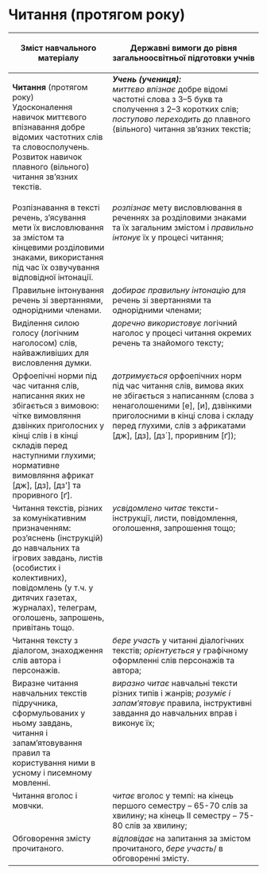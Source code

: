 # Читання (протягом року)
<table>
<thead>
  <tr>
    <th width="40%" align="center"><p>Зміст навчального матеріалу</p></td>
    <th width="60%" align="center"><p>Державні вимоги до рівня загальноосвітньої підготовки учнів</p></td>
  </tr>
</thead>
<tbody>
  <tr>
    <td width="40%" style="vertical-align:top !important;">
    <p><b>Читання</b> (протягом року)<br>
Удосконалення навичок миттєвого впізнавання добре відомих частотних слів та словосполучень.<br>
Розвиток навичок плавного (вільного) читання зв’язних текстів.<br></td>
    <td width="60%" style="vertical-align:top !important;">
<i><b>Учень (учениця):</b></i><br>
<i>миттєво впізнає</i> добре відомі частотні слова з 3–5 букв та сполучення з 2–3 коротких слів;<br>
<i>поступово переходить</i> до плавного (вільного) читання зв’язних текстів;<br></td>
  </tr>
  <tr>
    <td width="40%" style="vertical-align:top !important;">
Розпізнавання в тексті речень, з’ясування мети їх висловлювання за змістом та кінцевими розділовими знаками, використання під час їх озвучування відповідної інтонації.</td>
    <td width="60%" style="vertical-align:top !important;">
<i>розпізнає</i> мету висловлювання в реченнях за розділовими знаками та їх загальним змістом і <i>правильно інтонує</i> їх у процесі читання;</td>
  </tr>
  <tr>
    <td width="40%" style="vertical-align:top !important;">
Правильне інтонування речень зі звертаннями, однорідними членами.</td>
    <td width="60%" style="vertical-align:top !important;">
<i>добирає правильну інтонацію</i> для речень зі звертаннями та однорідними членами;</td>
  </tr>
  <tr>
    <td width="40%" style="vertical-align:top !important;">
Виділення силою голосу (логічним наголосом) слів, найважливіших для висловлення думки.</td>
    <td width="60%" style="vertical-align:top !important;">
<i>доречно використовує</i> логічний наголос у процесі читання окремих речень та знайомого тексту;</td>
  </tr>
  <tr>
    <td width="40%" style="vertical-align:top !important;">
Орфоепічні норми під час читання слів, написання яких не збігається з вимовою: чітке вимовляння дзвінких приголосних у кінці слів і в кінці складів перед наступними глухими; нормативне вимовляння африкат [дж], [дз], [дз'] та проривного [ґ].</td>
    <td width="60%" style="vertical-align:top !important;">
<i>дотримується</i> орфоепічних норм під час читання слів, вимова яких не збігається з написанням (слова з ненаголошеними [е], [и], дзвінкими приголосними в кінці слова і складу перед глухими, слів з африкатами [дж], [дз], [дз´], проривним [ґ]);</td>
  </tr>
  <tr>
    <td width="40%" style="vertical-align:top !important;">
Читання текстів, різних за комунікативним призначенням: роз’яснень (інструкцій) до навчальних та ігрових завдань, листів (особистих і колективних), повідомлень (у т.ч. у дитячих газетах, журналах), телеграм, оголошень, запрошень, привітань тощо.</td>
    <td width="60%" style="vertical-align:top !important;">
<i>усвідомлено читає</i> тексти-інструкції, листи, повідомлення, оголошення, запрошення тощо;</td>
  </tr>
  <tr>
    <td width="40%" style="vertical-align:top !important;">
Читання тексту з діалогом, знаходження слів автора і персонажів.</td>
    <td width="60%" style="vertical-align:top !important;">
<i>бере участь</i> у читанні діалогічних текстів; <i>орієнтується</i> у графічному оформленні слів персонажів та автора;</td>
  </tr>
  <tr>
    <td width="40%" style="vertical-align:top !important;">
Виразне читання навчальних текстів підручника, сформульованих у ньому завдань, читання і запам’ятовування правил та користування ними в усному і писемному мовленні.</td>
    <td width="60%" style="vertical-align:top !important;">
<i>виразно читає</i> навчальні тексти різних типів і жанрів; <i>розуміє і запам’ятовує</i> правила, інструктивні завдання до навчальних вправ і виконує їх;</td>
  </tr>
  <tr>
    <td width="40%" style="vertical-align:top !important;">
Читання вголос і мовчки. </td>
    <td width="60%" style="vertical-align:top !important;">
<i>читає</i> вголос у темпі: на кінець першого семестру – 65-70 слів за хвилину; на кінець ІІ семестру – 75-80 слів за хвилину;</td>
  </tr>
  <tr>
    <td width="40%" style="vertical-align:top !important;">
Обговорення змісту прочитаного.</td>
    <td width="60%" style="vertical-align:top !important;">
<i>відповідає</i> на запитання за змістом прочитаного, <i>бере участь</i>/ в обговоренні змісту.</td>
  </tr>
</tbody>
</table>